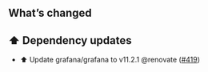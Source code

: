 ## What’s changed

## ⬆️ Dependency updates

- ⬆️ Update grafana/grafana to v11.2.1 @renovate ([#419](https://github.com/Vioneta/addon-grafana/pull/419))
